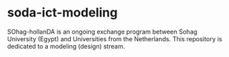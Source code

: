 # soda-ict-modeling
SOhag-hollanDA is an ongoing exchange program between Sohag University (Egypt) and Universities from the Netherlands. This repository is dedicated to a modeling (design) stream. 
